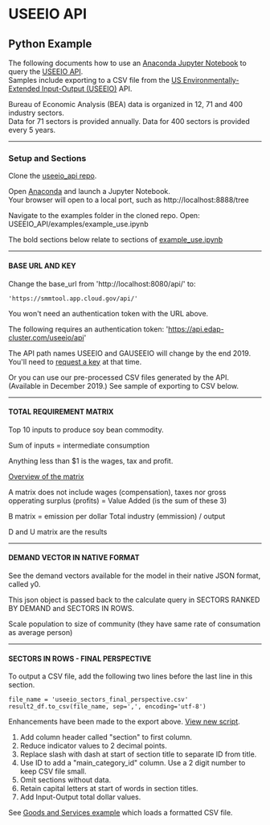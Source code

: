 # USEEIO API

## Python Example

The following documents how to use an [Anaconda Jupyter Notebook](https://www.anaconda.com/distribution/) to query the [USEEIO API](https://github.com/usepa/useeio_api/wiki/Use-the-API).  
Samples include exporting to a CSV file from the [US Environmentally-Extended Input-Output (USEEIO)](https://cfpub.epa.gov/si/si_public_record_report.cfm?Lab=NRMRL&dirEntryId=336332) API.  

Bureau of Economic Analysis (BEA) data is organized in 12, 71 and 400 industry sectors.  
Data for 71 sectors is provided annually. Data for 400 sectors is provided every 5 years.  
 
<!--
<mark>The "Use Table" relates rows of goods and services to industries.</mark>  
-->

---

### Setup and Sections

Clone the [useeio_api repo](https://github.com/usepa/useeio_api/).  

Open [Anaconda](https://www.anaconda.com/distribution/) and launch a Jupyter Notebook.  
Your browser will open to a local port, such as http://localhost:8888/tree

Navigate to the examples folder in the cloned repo. Open: USEEIO\_API/examples/example\_use.ipynb  

The bold sections below relate to sections of [example_use.ipynb](https://github.com/USEPA/USEEIO_API/blob/master/examples/example_use.ipynb)

---

#### BASE URL AND KEY

Change the base_url from 'http://localhost:8080/api/' to:  

```
'https://smmtool.app.cloud.gov/api/'  
```

You won't need an authentication token with the URL above.  

The following requires an authentication token: 'https://api.edap-cluster.com/useeio/api' 

The API path names USEEIO and GAUSEEIO will change by the end 2019.
You'll need to [request a key](https://github.com/usepa/useeio_api/wiki/Use-the-API) at that time.  

Or you can use our pre-processed CSV files generated by the API. 
(Available in December 2019.) See sample of exporting to CSV below.    

---

#### TOTAL REQUIREMENT MATRIX

Top 10 inputs to produce soy bean commodity.

Sum of inputs = intermediate consumption

Anything less than $1 is the wages, tax and profit.

<a href="https://github.com/USEPA/USEEIO_API">Overview of the matrix</a>  

A matrix does not include wages (compensation), taxes nor gross opperating surplus (profits) 
= Value Added (is the sum of these 3)

B matrix = emission per dollar
Total industry (emmission) / output 


D and U matrix are the results

---

#### DEMAND VECTOR IN NATIVE FORMAT

See the demand vectors available for the model in their native JSON format, called y0.

This json object is passed back to the calculate query in SECTORS RANKED BY DEMAND and SECTORS IN ROWS.



Scale population to size of community (they have same rate of consumation as average person)

---

#### SECTORS IN ROWS - FINAL PERSPECTIVE

To output a CSV file, add the following two lines before the last line in this section.

```
file_name = 'useeio_sectors_final_perspective.csv'  
result2_df.to_csv(file_name, sep=',', encoding='utf-8')  
```

Enhancements have been made to the export above.  [View new script](../../python/produceUSEEIOimpactcsv.py).

1. Add column header called "section" to first column. 
2. Reduce indicator values to 2 decimal points.
3. Replace slash with dash at start of section title to separate ID from title.
4. Use ID to add a "main\_category\_id" column. Use a 2 digit number to keep CSV file small.
5. Omit sections without data.
6. Retain capital letters at start of words in section titles.
7. Add Input-Output total dollar values.  

See [Goods and Services example](../../samples/dataset/) which loads a formatted CSV file.

<br>

<!--
## Deeper Dive

Using <a href="https://github.com/USEPA/USEEIO_API/tree/master/python">Python</a> and <a href="https://github.com/USEPA/USEEIO_API/tree/master/go">GO</a> to extend and compile the USEEIO API.

<br>
-->
